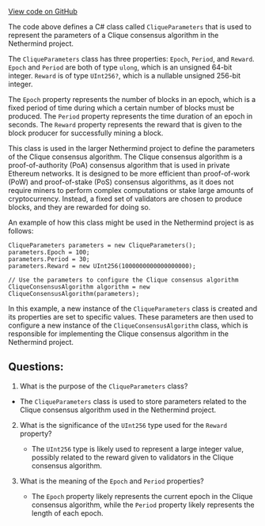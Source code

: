 [View code on GitHub](https://github.com/NethermindEth/nethermind/src/Nethermind/Nethermind.Specs/ChainSpecStyle/CliqueParameters.cs)

The code above defines a C# class called `CliqueParameters` that is used to represent the parameters of a Clique consensus algorithm in the Nethermind project. 

The `CliqueParameters` class has three properties: `Epoch`, `Period`, and `Reward`. `Epoch` and `Period` are both of type `ulong`, which is an unsigned 64-bit integer. `Reward` is of type `UInt256?`, which is a nullable unsigned 256-bit integer. 

The `Epoch` property represents the number of blocks in an epoch, which is a fixed period of time during which a certain number of blocks must be produced. The `Period` property represents the time duration of an epoch in seconds. The `Reward` property represents the reward that is given to the block producer for successfully mining a block. 

This class is used in the larger Nethermind project to define the parameters of the Clique consensus algorithm. The Clique consensus algorithm is a proof-of-authority (PoA) consensus algorithm that is used in private Ethereum networks. It is designed to be more efficient than proof-of-work (PoW) and proof-of-stake (PoS) consensus algorithms, as it does not require miners to perform complex computations or stake large amounts of cryptocurrency. Instead, a fixed set of validators are chosen to produce blocks, and they are rewarded for doing so. 

An example of how this class might be used in the Nethermind project is as follows:

```
CliqueParameters parameters = new CliqueParameters();
parameters.Epoch = 100;
parameters.Period = 30;
parameters.Reward = new UInt256(1000000000000000000);

// Use the parameters to configure the Clique consensus algorithm
CliqueConsensusAlgorithm algorithm = new CliqueConsensusAlgorithm(parameters);
``` 

In this example, a new instance of the `CliqueParameters` class is created and its properties are set to specific values. These parameters are then used to configure a new instance of the `CliqueConsensusAlgorithm` class, which is responsible for implementing the Clique consensus algorithm in the Nethermind project.
## Questions: 
 1. What is the purpose of the `CliqueParameters` class?
   - The `CliqueParameters` class is used to store parameters related to the Clique consensus algorithm used in the Nethermind project.

2. What is the significance of the `UInt256` type used for the `Reward` property?
   - The `UInt256` type is likely used to represent a large integer value, possibly related to the reward given to validators in the Clique consensus algorithm.

3. What is the meaning of the `Epoch` and `Period` properties?
   - The `Epoch` property likely represents the current epoch in the Clique consensus algorithm, while the `Period` property likely represents the length of each epoch.